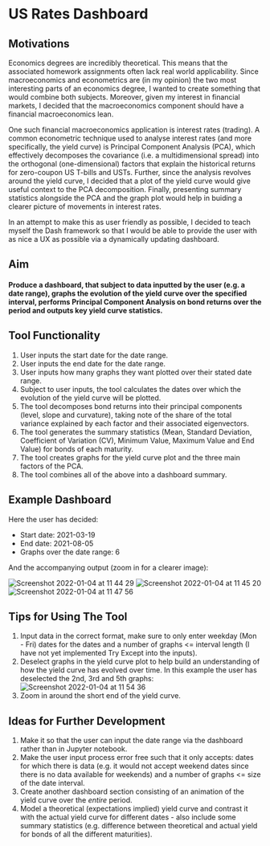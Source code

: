 # US Rates Dashboard

## Motivations
Economics degrees are incredibly theoretical. This means that the associated homework assignments often lack real world applicability. Since macroeconomics and econometrics are (in my opinion) the two most interesting parts of an economics degree, I wanted to create something that would combine both subjects. Moreover, given my interest in financial markets, I decided that the macroeconomics component should have a financial macroeconomics lean.

One such financial macroeconomics application is interest rates (trading). A common econometric technique used to analyse interest rates (and more specifically, the yield curve) is Principal Component Analysis (PCA), which effectively decomposes the covariance (i.e. a multidimensional spread) into the orthogonal (one-dimensional) factors that explain the historical returns for zero-coupon US T-bills and USTs. Further, since the analysis revolves around the yield curve, I decided that a plot of the yield curve would give useful context to the PCA decomposition. Finally, presenting summary statistics alongside the PCA and the graph plot would help in buiding a clearer picture of movements in interest rates.

In an attempt to make this as user friendly as possible, I decided to teach myself the Dash framework so that I would be able to provide the user with as nice a UX as possible via a dynamically updating dashboard.

## Aim

#### Produce a dashboard, that subject to data inputted by the user (e.g. a date range), graphs the evolution of the yield curve over the specified interval, performs Principal Component Analysis on bond returns over the period and outputs key yield curve statistics.

## Tool Functionality
1) User inputs the start date for the date range.
2) User inputs the end date for the date range.
3) User inputs how many graphs they want plotted over their stated date range.
4) Subject to user inputs, the tool calculates the dates over which the evolution of the yield curve will be plotted.
5) The tool decomposes bond returns into their principal components (level, slope and curvature), taking note of the share of the total variance explained by each factor and their associated eigenvectors.
6) The tool generates the summary statistics (Mean, Standard Deviation, Coefficient of Variation (CV), Minimum Value, Maximum Value and End Value) for bonds of each maturity.
7) The tool creates graphs for the yield curve plot and the three main factors of the PCA.
8) The tool combines all of the above into a dashboard summary. 

## Example Dashboard
Here the user has decided:
- Start date: 2021-03-19
- End date: 2021-08-05
- Graphs over the date range: 6

And the accompanying output (zoom in for a clearer image): 

![Screenshot 2022-01-04 at 11 44 29](https://user-images.githubusercontent.com/64070251/148054262-4de158d4-0704-440c-b572-edc595a4e7a2.png)
![Screenshot 2022-01-04 at 11 45 20](https://user-images.githubusercontent.com/64070251/148054334-6bb33280-3a16-417a-8b2a-194c9f4483f4.png)
![Screenshot 2022-01-04 at 11 47 56](https://user-images.githubusercontent.com/64070251/148054623-b87732c3-f105-4105-b36d-28427bb53598.png)

## Tips for Using The Tool
1) Input data in the correct format, make sure to only enter weekday (Mon - Fri) dates for the dates and a number of graphs <= interval length (I have not yet implemented Try Except into the inputs).
2) Deselect graphs in the yield curve plot to help build an understanding of how the yield curve has evolved over time. In this example the user has deselected the 2nd, 3rd and 5th graphs:
![Screenshot 2022-01-04 at 11 54 36](https://user-images.githubusercontent.com/64070251/148055412-95a53a2e-a516-4ac8-a0cb-31d83de59d5e.png)
3) Zoom in around the short end of the yield curve.

## Ideas for Further Development
1) Make it so that the user can input the date range via the dashboard rather than in Jupyter notebook.
2) Make the user input process error free such that it only accepts: dates for which there is data (e.g. it would not accept weekend dates since there is no data available for weekends) and a number of graphs <= size of the date interval.
3) Create another dashboard section consisting of an animation of the yield curve over the _entire_ period.
4) Model a theoretical (expectations implied) yield curve and contrast it with the actual yield curve for different dates - also include some summary statistics (e.g. difference between theoretical and actual yield for bonds of all the different maturities).
